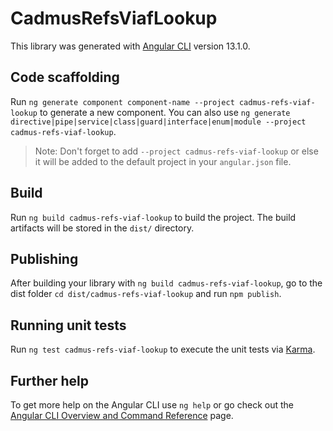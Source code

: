 # CadmusRefsViafLookup

This library was generated with [Angular CLI](https://github.com/angular/angular-cli) version 13.1.0.

## Code scaffolding

Run `ng generate component component-name --project cadmus-refs-viaf-lookup` to generate a new component. You can also use `ng generate directive|pipe|service|class|guard|interface|enum|module --project cadmus-refs-viaf-lookup`.
> Note: Don't forget to add `--project cadmus-refs-viaf-lookup` or else it will be added to the default project in your `angular.json` file. 

## Build

Run `ng build cadmus-refs-viaf-lookup` to build the project. The build artifacts will be stored in the `dist/` directory.

## Publishing

After building your library with `ng build cadmus-refs-viaf-lookup`, go to the dist folder `cd dist/cadmus-refs-viaf-lookup` and run `npm publish`.

## Running unit tests

Run `ng test cadmus-refs-viaf-lookup` to execute the unit tests via [Karma](https://karma-runner.github.io).

## Further help

To get more help on the Angular CLI use `ng help` or go check out the [Angular CLI Overview and Command Reference](https://angular.io/cli) page.
